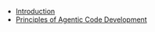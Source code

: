- [Introduction](/vibe/vibe-1-introduction.md "Introduction")
- [Principles of Agentic Code Development](/vibe/vibe-2-principles-of-agentic-code-development.md "Principles of Agentic Code Development")

